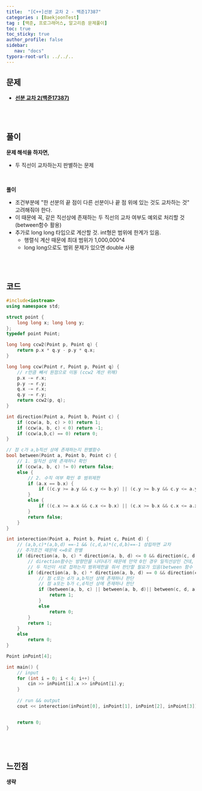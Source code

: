 ```yaml
---
title:  "[C++]선분 교차 2 - 백준17387"
categories : [BaekjoonTest]
tag : [백준, 프로그래머스, 알고리즘 문제풀이]
toc: true
toc_sticky: true
author_profile: false
sidebar:
   nav: "docs"
typora-root-url: ../../..
---
```




## 문제

* **[선분 교차 2(백준17387)](https://www.acmicpc.net/problem/17387)**

<br><br>

## 풀이

**문제 해석을 하자면,**

* 두 직선이 교차하는지 판별하는 문제

<br>

**풀이**

* 조건부분에 "한 선분의 끝 점이 다른 선분이나 끝 점 위에 있는 것도 교차하는 것" 고려해줘야 한다.
* 이 때문에 꼭, 같은 직선상에 존재하는 두 직선의 교차 여부도 예외로 처리할 것(between함수 활용)
* 추가로 long long 타입으로 계산할 것. int형은 범위에 한계가 있음.  
  * 행렬식 계산 때문에 최대 범위가 1,000,000^4
  * long long으로도 범위 문제가 있으면 double 사용


<br><br>

## 코드

```c++
#include<iostream>
using namespace std;

struct point {
	long long x; long long y;
};
typedef point Point;

long long ccw2(Point p, Point q) {
	return p.x * q.y - p.y * q.x;
}

long long ccw(Point r, Point p, Point q) {
	// r만큼 빼서 원점으로 이동 (ccw2 계산 위해)
	p.x -= r.x;
	p.y -= r.y;
	q.x -= r.x;
	q.y -= r.y;
	return ccw2(p, q);
}

int direction(Point a, Point b, Point c) {
	if (ccw(a, b, c) > 0) return 1;
	if (ccw(a, b, c) < 0) return -1;
	if (ccw(a,b,c) == 0) return 0;
}

// 점 c가 a,b직선 상에 존재하는지 판별함수
bool between(Point a, Point b, Point c) {
	// 1. 일직선 상에 존재하나 확인
	if (ccw(a, b, c) != 0) return false;
	else {
		// 2. 수직 여부 확인 후 범위제한
		if (a.x == b.x) {
			if ((c.y >= a.y && c.y <= b.y) || (c.y >= b.y && c.y <= a.y)) return true;
		}
		else {
			if ((c.x >= a.x && c.x <= b.x) || (c.x >= b.x && c.x <= a.x)) return true;
		}
		return false;
	}
}

int interection(Point a, Point b, Point c, Point d) {
	// (a,b,c)*(a,b,d) ==-1 && (c,d,a)*(c,d,b)==-1 성립하면 교차
	// 추가조건 때문에 <=0로 판별
	if (direction(a, b, c) * direction(a, b, d) <= 0 && direction(c, d, a) * direction(c, d, b) <= 0) {
		// direction함수는 방향만을 나타내기 때문에 만약 0인 경우 일직선상인 건데,
		// 두 직선이 서로 접하는지 범위제한을 줘서 판단할 필요가 있음(between 함수 활용)
		if (direction(a, b, c) * direction(a, b, d) == 0 && direction(c, d, a) * direction(c, d, b) == 0) {
			// 점 c또는 d가 a,b직선 상에 존재하나 판단
			// 점 a또는 b가 c,d직선 상에 존재하나 판단
			if (between(a, b, c) || between(a, b, d)|| between(c, d, a) || between(c, d, b)) {
				return 1;
			}
			else
				return 0;
		}
		return 1;
	}
	else 
		return 0;
}

Point inPoint[4];

int main() {
	// input
	for (int i = 0; i < 4; i++) {
		cin >> inPoint[i].x >> inPoint[i].y;
	}
	
	// run && output
	cout << interection(inPoint[0], inPoint[1], inPoint[2], inPoint[3]);


	return 0;
}
```

<br><br>

## 느낀점

**생략**

